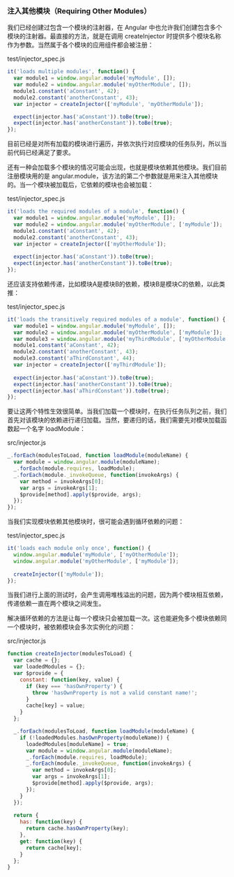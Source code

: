 ### 注入其他模块（Requiring Other Modules）

我们已经创建过包含一个模块的注射器，在 Angular 中也允许我们创建包含多个模块的注射器。最直接的方法，就是在调用 createInjector 时提供多个模块名称作为参数。当然属于各个模块的应用组件都会被注册：

test/injector\_spec.js

```js
it('loads multiple modules', function() {
  var module1 = window.angular.module('myModule', []);
  var module2 = window.angular.module('myOtherModule', []);
  module1.constant('aConstant', 42);
  module2.constant('anotherConstant', 43);
  var injector = createInjector(['myModule', 'myOtherModule']);

  expect(injector.has('aConstant')).toBe(true);
  expect(injector.has('anotherConstant')).toBe(true);
});
```

目前已经是对所有加载的模块进行遍历，并依次执行对应模块的任务队列，所以当前代码已经满足了要求。

还有一种会加载多个模块的情况可能会出现，也就是模块依赖其他模块。我们目前注册模块用的是 angular.module，该方法的第二个参数就是用来注入其他模块的。当一个模块被加载后，它依赖的模块也会被加载：

test/injector\_spec.js

```js
it('loads the required modules of a module', function() {
  var module1 = window.angular.module('myModule', []);
  var module2 = window.angular.module('myOtherModule', ['myModule']);
  module1.constant('aConstant', 42);
  module2.constant('anotherConstant', 43);
  var injector = createInjector(['myOtherModule']);
  
  expect(injector.has('aConstant')).toBe(true);
  expect(injector.has('anotherConstant')).toBe(true);
});
```

还应该支持依赖传递，比如模块A是模块B的依赖，模块B是模块C的依赖，以此类推：

test/injector\_spec.js

```js
it('loads the transitively required modules of a module', function() {
  var module1 = window.angular.module('myModule', []);
  var module2 = window.angular.module('myOtherModule', ['myModule']);
  var module3 = window.angular.module('myThirdModule', ['myOtherModule']);
  module1.constant('aConstant', 42);
  module2.constant('anotherConstant', 43);
  module3.constant('aThirdConstant', 44);
  var injector = createInjector(['myThirdModule']);
  
  expect(injector.has('aConstant')).toBe(true);
  expect(injector.has('anotherConstant')).toBe(true);
  expect(injector.has('aThirdConstant')).toBe(true);
});
```

要让这两个特性生效很简单。当我们加载一个模块时，在执行任务队列之前，我们首先对该模块的依赖进行递归加载。当然，要递归的话，我们需要先对模块加载函数起一个名字 loadModule：

src/injector.js

```js
_.forEach(modulesToLoad, function loadModule(moduleName) {
  var module = window.angular.module(moduleName);
  _.forEach(module.requires, loadModule);
  _.forEach(module._invokeQueue, function(invokeArgs) {
    var method = invokeArgs[0];
    var args = invokeArgs[1];
    $provide[method].apply($provide, args);
  });
});
```

当我们实现模块依赖其他模块时，很可能会遇到循环依赖的问题：

test/injector\_spec.js

```js
it('loads each module only once', function() {
  window.angular.module('myModule', ['myOtherModule']);
  window.angular.module('myOtherModule', ['myModule']);
  
  createInjector(['myModule']);
});
```

当我们进行上面的测试时，会产生调用堆栈溢出的问题，因为两个模块相互依赖，传递依赖一直在两个模块之间发生。

解决循环依赖的方法是让每一个模块只会被加载一次。这也能避免多个模块依赖同一个模块时，被依赖模块会多次实例化的问题：

src/injector.js

```js
function createInjector(modulesToLoad) {
  var cache = {};
  var loadedModules = {};
  var $provide = {
    constant: function(key, value) {
      if (key === 'hasOwnProperty') {
        throw 'hasOwnProperty is not a valid constant name!';
      }
      cache[key] = value;
    }
  };

  _.forEach(modulesToLoad, function loadModule(moduleName) {
    if (!loadedModules.hasOwnProperty(moduleName)) {
      loadedModules[moduleName] = true;
      var module = window.angular.module(moduleName);
      _.forEach(module.requires, loadModule);
      _.forEach(module._invokeQueue, function(invokeArgs) {
        var method = invokeArgs[0];
        var args = invokeArgs[1];
        $provide[method].apply($provide, args);
      });
    }
  });
  
  return {
    has: function(key) {
      return cache.hasOwnProperty(key);
    },
    get: function(key) {
      return cache[key];
    }
  };
}
```




